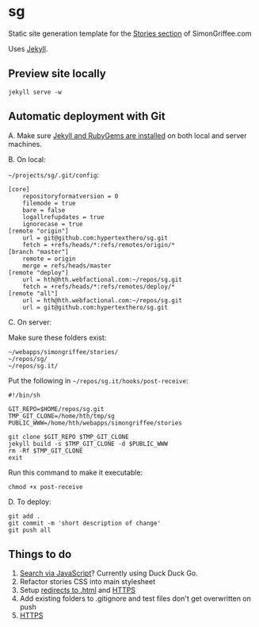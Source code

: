 # sg

Static site generation template for the [Stories section](http://simongriffee.com/stories/) of SimonGriffee.com

Uses [Jekyll](http://jekyllrb.com/).

## Preview site locally

    jekyll serve -w

## Automatic deployment with Git

A. Make sure [Jekyll and RubyGems are installed](http://jekyllrb.com/docs/installation/) on both local and server machines.

B. On local:

`~/projects/sg/.git/config`:

    [core]
        repositoryformatversion = 0
        filemode = true
        bare = false
        logallrefupdates = true
        ignorecase = true
    [remote "origin"]
        url = git@github.com:hypertexthero/sg.git
        fetch = +refs/heads/*:refs/remotes/origin/*
    [branch "master"]
        remote = origin
        merge = refs/heads/master
    [remote "deploy"]
        url = hth@hth.webfactional.com:~/repos/sg.git
        fetch = +refs/heads/*:refs/remotes/deploy/*
    [remote "all"]
        url = hth@hth.webfactional.com:~/repos/sg.git
        url = git@github.com:hypertexthero/sg.git

C. On server:

Make sure these folders exist:

`~/webapps/simongriffee/stories/`  
`~/repos/sg/`  
`~/repos/sg.it/`

Put the following in `~/repos/sg.it/hooks/post-receive`:

    #!/bin/sh

    GIT_REPO=$HOME/repos/sg.git
    TMP_GIT_CLONE=/home/hth/tmp/sg
    PUBLIC_WWW=/home/hth/webapps/simongriffee/stories

    git clone $GIT_REPO $TMP_GIT_CLONE
    jekyll build -s $TMP_GIT_CLONE -d $PUBLIC_WWW
    rm -Rf $TMP_GIT_CLONE
    exit

Run this command to make it executable:

    chmod +x post-receive

D. To deploy:

    git add .
    git commit -m 'short description of change'
    git push all

## Things to do

1. [Search via JavaScript](http://developmentseed.org/blog/2011/09/09/jekyll-github-pages/)? Currently using Duck Duck Go.
2. Refactor stories CSS into main stylesheet
3. Setup [redirects to .html](http://stackoverflow.com/a/16773980) and [HTTPS](https://docs.webfaction.com/software/static.html#static-redirecting-from-http-to-https)
4. Add existing folders to .gitignore and test files don't get overwritten on push
5. [HTTPS](https://docs.webfaction.com/user-guide/websites.html#secure-sites-https)